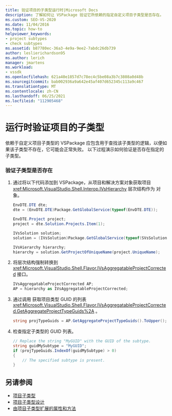 ```yaml
---
title: 验证项目的子类型运行时|Microsoft Docs
description: 了解如何让 VSPackage 验证它所依赖的指定自定义项目子类型是否存在。
ms.custom: SEO-VS-2020
ms.date: 11/04/2016
ms.topic: how-to
helpviewer_keywords:
- project subtypes
- check subtypes
ms.assetid: b87780ec-36a3-4e9a-9ee2-7abdc26db739
author: leslierichardson95
ms.author: lerich
manager: jmartens
ms.workload:
- vssdk
ms.openlocfilehash: 621a40e1857d7c78ec4c5be08a3b7c3808a0d48b
ms.sourcegitcommit: bab002936a9a642e45af407d652345c113a9c467
ms.translationtype: MT
ms.contentlocale: zh-CN
ms.lasthandoff: 06/25/2021
ms.locfileid: "112905468"
---
```

# <a name="verify-subtypes-of-a-project-at-run-time"></a>运行时验证项目的子类型
依赖于自定义项目子类型的 VSPackage 应包含用于查找该子类型的逻辑，以便如果该子类型不存在，它可能会正常失败。 以下过程演示如何验证是否存在指定的子类型。

### <a name="to-verify-the-presence-of-a-subtype"></a>验证子类型是否存在

1. 通过将以下代码添加到 VSPackage，从项目和解决方案对象获取项目 <xref:Microsoft.VisualStudio.Shell.Interop.IVsHierarchy> 层次结构作为 对象。

    ```csharp
    EnvDTE.DTE dte;
    dte = (EnvDTE.DTE)Package.GetGlobalService(typeof(EnvDTE.DTE));

    EnvDTE.Project project;
    project = dte.Solution.Projects.Item(1);

    IVsSolution solution;
    solution = (IVsSolution)Package.GetGlobalService(typeof(SVsSolution));

    IVsHierarchy hierarchy;
    hierarchy = solution.GetProjectOfUniqueName(project.UniqueName);

    ```

2. 将层次结构强制转换到 <xref:Microsoft.VisualStudio.Shell.Flavor.IVsAggregatableProjectCorrected> 接口。

    ```csharp
    IVsAggregatableProjectCorrected AP;
    AP = hierarchy as IVsAggregatableProjectCorrected;

    ```

3. 通过调用 获取项目类型 GUID 的列表 <xref:Microsoft.VisualStudio.Shell.Flavor.IVsAggregatableProjectCorrected.GetAggregateProjectTypeGuids%2A> 。

    ```csharp
    string projTypeGuids = AP.GetAggregateProjectTypeGuids().ToUpper();

    ```

4. 检查指定子类型的 GUID 列表。

    ```csharp
    // Replace the string "MyGUID" with the GUID of the subtype.
    string guidMySubtype = "MyGUID";
    if (projTypeGuids.IndexOf(guidMySubtype) > 0)
    {
        // The specified subtype is present.
    }
    ```

## <a name="see-also"></a>另请参阅
- [项目子类型](../extensibility/internals/project-subtypes.md)
- [项目子类型设计](../extensibility/internals/project-subtypes-design.md)
- [由项目子类型扩展的属性和方法](../extensibility/internals/properties-and-methods-extended-by-project-subtypes.md)
